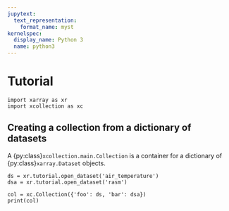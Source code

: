 ```yaml
---
jupytext:
  text_representation:
    format_name: myst
kernelspec:
  display_name: Python 3
  name: python3
---
```


# Tutorial

```{code-cell} ipython3
import xarray as xr
import xcollection as xc
```

## Creating a collection from a dictionary of datasets

A {py:class}`xcollection.main.Collection` is a container for a dictionary of {py:class}`xarray.Dataset` objects.

```{code-cell} ipython3
ds = xr.tutorial.open_dataset('air_temperature')
dsa = xr.tutorial.open_dataset('rasm')
```

```{code-cell} ipython3
col = xc.Collection({'foo': ds, 'bar': dsa})
print(col)
```
